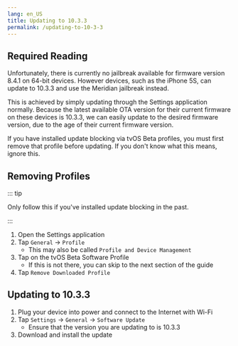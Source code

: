 ```yaml
---
lang: en_US
title: Updating to 10.3.3
permalink: /updating-to-10-3-3
---
```


## Required Reading

Unfortunately, there is currently no jailbreak available for firmware version 8.4.1 on 64-bit devices. However devices, such as the iPhone 5S, can update to 10.3.3 and use the Meridian jailbreak instead.

This is achieved by simply updating through the Settings application normally. Because the latest available OTA version for their current firmware on these devices is 10.3.3, we can easily update to the desired firmware version, due to the age of their current firmware version.

If you have installed update blocking via tvOS Beta profiles, you must first remove that profile before updating. If you don't know what this means, ignore this.

## Removing Profiles

::: tip

Only follow this if you've installed update blocking in the past.

:::

1. Open the Settings application
1. Tap `General` -> `Profile`
    - This may also be called `Profile and Device Management`
1. Tap on the tvOS Beta Software Profile
    - If this is not there, you can skip to the next section of the guide
1. Tap `Remove Downloaded Profile`

## Updating to 10.3.3

1. Plug your device into power and connect to the Internet with Wi-Fi
1. Tap `Settings` -> `General` -> `Software Update`
    - Ensure that the version you are updating to is 10.3.3
1. Download and install the update